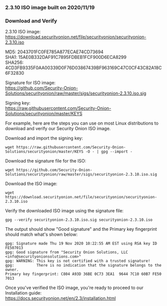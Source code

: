 ### 2.3.10 ISO image built on 2020/11/19

### Download and Verify

2.3.10 ISO image:  
https://download.securityonion.net/file/securityonion/securityonion-2.3.10.iso

MD5: 2043701FC0FE785A877ECAE74CD73694  
SHA1: 15AE0B332DAF91C7895FDBEB1FCF900D6ECA8299  
SHA256: 4CD3FB9335F0AA00339D0F76D03867439BF963169C47C0CF43C82A18C6F32830 

Signature for ISO image:  
https://github.com/Security-Onion-Solutions/securityonion/raw/master/sigs/securityonion-2.3.10.iso.sig

Signing key:  
https://raw.githubusercontent.com/Security-Onion-Solutions/securityonion/master/KEYS  

For example, here are the steps you can use on most Linux distributions to download and verify our Security Onion ISO image.

Download and import the signing key:  
```
wget https://raw.githubusercontent.com/Security-Onion-Solutions/securityonion/master/KEYS -O - | gpg --import -  
```

Download the signature file for the ISO:  
```
wget https://github.com/Security-Onion-Solutions/securityonion/raw/master/sigs/securityonion-2.3.10.iso.sig
```

Download the ISO image:  
```
wget https://download.securityonion.net/file/securityonion/securityonion-2.3.10.iso
```

Verify the downloaded ISO image using the signature file:  
```
gpg --verify securityonion-2.3.10.iso.sig securityonion-2.3.10.iso
```

The output should show "Good signature" and the Primary key fingerprint should match what's shown below:
```
gpg: Signature made Thu 19 Nov 2020 10:22:55 AM EST using RSA key ID FE507013
gpg: Good signature from "Security Onion Solutions, LLC <info@securityonionsolutions.com>"
gpg: WARNING: This key is not certified with a trusted signature!
gpg:          There is no indication that the signature belongs to the owner.
Primary key fingerprint: C804 A93D 36BE 0C73 3EA1  9644 7C10 60B7 FE50 7013
```

Once you've verified the ISO image, you're ready to proceed to our Installation guide:  
https://docs.securityonion.net/en/2.3/installation.html
